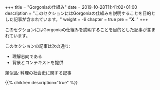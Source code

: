 +++
title = "Gorgoniaの仕組み"
date = 2019-10-28T11:41:02+01:00
description = "このセクションにはGorgoniaの仕組みを説明することを目的とした記事が含まれています。"
weight = -9
chapter = true
pre = "<b>X. </b>"
+++

このセクションにはGorgoniaの仕組みを説明することを目的とした記事が含まれています。

このセクションの記事は次の通り:

* 理解志向である
* 背景とコンテキストを提供

類似品: 料理の社会史に関する記事

{{% children description="true" %}}
